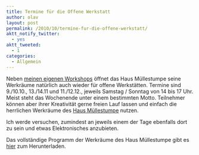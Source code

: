 ```yaml
---
title: Termine für die Offene Werkstatt
author: olav
layout: post
permalink: /2010/10/termine-fur-die-offene-werkstatt/
aktt_notify_twitter:
  - yes
aktt_tweeted:
  - 1
categories:
  - Allgemein
---
```

Neben [meinen eigenen Workshops][1] öffnet das Haus Müllestumpe seine Werkräume natürlich auch wieder für offene Werkstätten. Termine sind 9./10.10., 13./14.11 und 11./12.12., jeweils Samstag / Sonntag von 14 bis 17 Uhr. Meist steht das Wochenende unter einem bestimmten Motto. Teilnehmer können aber ihrer Kreativität gerne freien Lauf lassen und einfach die herrlichen Werkräume des [Haus Müllestumpe][2] nutzen.

Ich werde versuchen, zumindest an jeweils einem der Tage ebenfalls dort zu sein und etwas Elektronisches anzubieten.

Das vollständige Programm der Werkräume des Haus Müllestumpe gibt es [hier][3] zum Herunterladen.

 [1]: /2010/09/workshops-im-herbst/
 [2]: http://www.muellestumpe.de
 [3]: http://muellestumpe.de/images/stories/Werkraum_Veranstaltungen.pdf